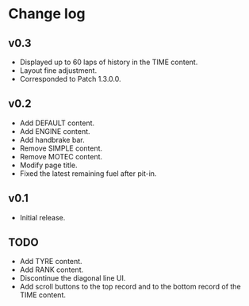 # Change log
## v0.3
* Displayed up to 60 laps of history in the TIME content.
* Layout fine adjustment.
* Corresponded to Patch 1.3.0.0.


## v0.2
* Add DEFAULT content.
* Add ENGINE content.
* Add handbrake bar.
* Remove SIMPLE content.
* Remove MOTEC content.
* Modify page title.
* Fixed the latest remaining fuel after pit-in.


## v0.1
* Initial release.


## TODO
* Add TYRE content.
* Add RANK content.
* Discontinue the diagonal line UI.
* Add scroll buttons to the top record and to the bottom record of the TIME content.
